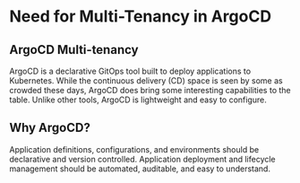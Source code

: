 # Need for Multi-Tenancy in ArgoCD

## ArgoCD Multi-tenancy

ArgoCD is a declarative GitOps tool built to deploy applications to Kubernetes. While the continuous delivery (CD) space is seen by some as crowded these days, ArgoCD does bring some interesting capabilities to the table. Unlike other tools, ArgoCD is lightweight and easy to configure.

## Why ArgoCD?

Application definitions, configurations, and environments should be declarative and version controlled. Application deployment and lifecycle management should be automated, auditable, and easy to understand.
